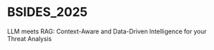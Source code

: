 # BSIDES_2025

 LLM meets RAG: Context-Aware and Data-Driven Intelligence for your Threat Analysis 

